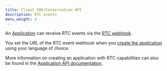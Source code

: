 ```yaml
---
title: Client SDK/Conversation API
description: RTC events
menu_weight: 4
---
```


An [Application](/application/overview) can receive RTC events via the [RTC webhook](/application/overview#webhooks). 

You set the URL of the RTC event webhook when you [create the application](/application/code-snippets/create-application) using your language of choice.

More information on creating an application with RTC capabilities can also be found in the [Application API documentation](https://developer.nexmo.com/api/application.v2#createApplication).
